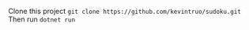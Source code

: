 Clone this project
```git clone https://github.com/kevintruo/sudoku.git```
Then run 
```dotnet run```
